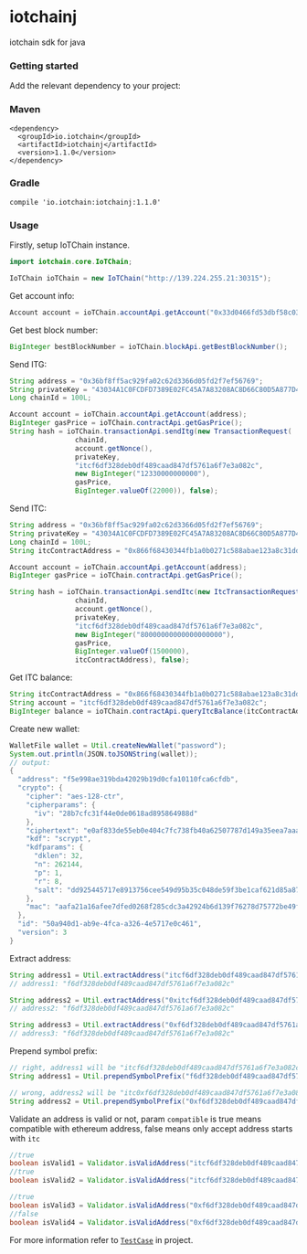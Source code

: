 # iotchainj
iotchain sdk for java

### Getting started
Add the relevant dependency to your project:

### Maven
```
<dependency>
  <groupId>io.iotchain</groupId>
  <artifactId>iotchainj</artifactId>
  <version>1.1.0</version>
</dependency>
```

### Gradle
```
compile 'io.iotchain:iotchainj:1.1.0'
```

### Usage

Firstly, setup IoTChain instance. 
```java
import iotchain.core.IoTChain;

IoTChain ioTChain = new IoTChain("http://139.224.255.21:30315");
```

Get account info:
```java
Account account = ioTChain.accountApi.getAccount("0x33d0466fd53dbf58c034c851a0289ff2cc8514ca");
```

Get best block number:
```java
BigInteger bestBlockNumber = ioTChain.blockApi.getBestBlockNumber();
```

Send ITG:
```java
String address = "0x36bf8ff5ac929fa02c62d3366d05fd2f7ef56769";
String privateKey = "43034A1C0FCDFD7389E02FC45A7A83208AC8D66C80D5A877D44641D1D7CAC64C";
Long chainId = 100L;

Account account = ioTChain.accountApi.getAccount(address);
BigInteger gasPrice = ioTChain.contractApi.getGasPrice();
String hash = ioTChain.transactionApi.sendItg(new TransactionRequest(
                chainId,
                account.getNonce(),
                privateKey,
                "itcf6df328deb0df489caad847df5761a6f7e3a082c",
                new BigInteger("12330000000000"),
                gasPrice,
                BigInteger.valueOf(22000)), false);
```

Send ITC:
```java
String address = "0x36bf8ff5ac929fa02c62d3366d05fd2f7ef56769";
String privateKey = "43034A1C0FCDFD7389E02FC45A7A83208AC8D66C80D5A877D44641D1D7CAC64C";
Long chainId = 100L;
String itcContractAddress = "0x866f68430344fb1a0b0271c588abae123a8c31dd";

Account account = ioTChain.accountApi.getAccount(address);
BigInteger gasPrice = ioTChain.contractApi.getGasPrice();

String hash = ioTChain.transactionApi.sendItc(new ItcTransactionRequest(
                chainId,
                account.getNonce(),
                privateKey,
                "itcf6df328deb0df489caad847df5761a6f7e3a082c",
                new BigInteger("80000000000000000000"),
                gasPrice,
                BigInteger.valueOf(1500000),
                itcContractAddress), false);
```

Get ITC balance:
```java
String itcContractAddress = "0x866f68430344fb1a0b0271c588abae123a8c31dd";
String account = "itcf6df328deb0df489caad847df5761a6f7e3a082c";
BigInteger balance = ioTChain.contractApi.queryItcBalance(itcContractAddress, account);
```

Create new wallet:
```java
WalletFile wallet = Util.createNewWallet("password");
System.out.println(JSON.toJSONString(wallet));
// output:
{
  "address": "f5e998ae319bda42029b19d0cfa10110fca6cfdb",
  "crypto": {
    "cipher": "aes-128-ctr",
    "cipherparams": {
      "iv": "28b7cfc31f44e0de0618ad895864988d"
    },
    "ciphertext": "e0af833de55eb0e404c7fc738fb40a62507787d149a35eea7aaa6ec38774a0d6",
    "kdf": "scrypt",
    "kdfparams": {
      "dklen": 32,
      "n": 262144,
      "p": 1,
      "r": 8,
      "salt": "dd925445717e8913756cee549d95b35c048de59f3be1caf621d85a8795cc3bac"
    },
    "mac": "aafa21a16afee7dfed0268f285cdc3a42924b6d139f76278d75772be49f04d0b"
  },
  "id": "50a940d1-ab9e-4fca-a326-4e5717e0c461",
  "version": 3
}
```

Extract address:
```java
String address1 = Util.extractAddress("itcf6df328deb0df489caad847df5761a6f7e3a082c");
// address1: "f6df328deb0df489caad847df5761a6f7e3a082c"

String address2 = Util.extractAddress("0xitcf6df328deb0df489caad847df5761a6f7e3a082c");
// address2: "f6df328deb0df489caad847df5761a6f7e3a082c"

String address3 = Util.extractAddress("0xf6df328deb0df489caad847df5761a6f7e3a082c");
// address3: "f6df328deb0df489caad847df5761a6f7e3a082c"
```

Prepend symbol prefix:
```java
// right, address1 will be "itcf6df328deb0df489caad847df5761a6f7e3a082c"
String address1 = Util.prependSymbolPrefix("f6df328deb0df489caad847df5761a6f7e3a082c");

// wrong, address2 will be "itc0xf6df328deb0df489caad847df5761a6f7e3a082c"
String address2 = Util.prependSymbolPrefix("0xf6df328deb0df489caad847df5761a6f7e3a082c");
```

Validate an address is valid or not, param `compatible` is true means compatible with ethereum address, false means only accept address starts with `itc`
```java
//true
boolean isValid1 = Validator.isValidAddress("itcf6df328deb0df489caad847df5761a6f7e3a082c", true)
//true
boolean isValid2 = Validator.isValidAddress("itcf6df328deb0df489caad847df5761a6f7e3a082c", false)

//true
boolean isValid3 = Validator.isValidAddress("0xf6df328deb0df489caad847df5761a6f7e3a082c", true)
//false
boolean isValid4 = Validator.isValidAddress("0xf6df328deb0df489caad847df5761a6f7e3a082c", false)

```

For more information refer to [`TestCase`](https://github.com/iot-block/iotchainj/tree/master/src/test/java/iotchain/core) in project.
